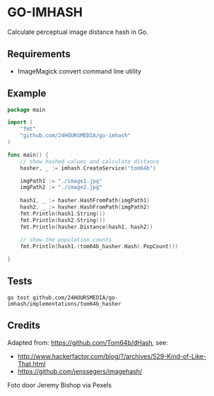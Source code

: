 # GO-IMHASH

Calculate perceptual image distance hash in Go.

## Requirements

- ImageMagick convert command line utility

## Example

```go
package main

import (
	"fmt"
    "github.com/24HOURSMEDIA/go-imhash"
)

func main() {
    // show hashed values and calculate distance 
	hasher, _ := imhash.CreateService("tom64b")

    imgPath1 := "./image1.jpg"
    imgPath2 := "./image2.jpg"
   
    hash1, _ := hasher.HashFromPath(imgPath1)
    hash2, _ := hasher.HashFromPath(imgPath2)
    fmt.Println(hash1.String())
    fmt.Println(hash2.String())
    fmt.Println(hasher.Distance(hash1, hash2))
    
    // show the population counts
    fmt.Println(hash1.(tom64b_hasher.Hash).PopCount())

}
```

## Tests

```
go test github.com/24HOURSMEDIA/go-imhash/implementations/tom64b_hasher
```

## Credits

Adapted from: https://github.com/Tom64b/dHash,
see: 
* http://www.hackerfactor.com/blog/?/archives/529-Kind-of-Like-That.html
* https://github.com/jenssegers/imagehash/

Foto door Jeremy Bishop via Pexels